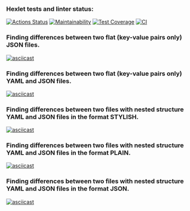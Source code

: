 ### Hexlet tests and linter status:
[![Actions Status](https://github.com/ninja095/frontend-project-lvl2/workflows/hexlet-check/badge.svg)](https://github.com/ninja095/frontend-project-lvl2/actions)
[![Maintainability](https://api.codeclimate.com/v1/badges/25b3b8afe71672da0d97/maintainability)](https://codeclimate.com/github/ninja095/frontend-project-lvl2/maintainability)
[![Test Coverage](https://api.codeclimate.com/v1/badges/25b3b8afe71672da0d97/test_coverage)](https://codeclimate.com/github/ninja095/frontend-project-lvl2/test_coverage)
[![CI](https://github.com/nodeca/js-yaml/workflows/CI/badge.svg?branch=master)](https://github.com/nodeca/js-yaml/actions)

### Finding differences between two flat (key-value pairs only) JSON files.
[![asciicast](https://asciinema.org/a/aUliGAFgKWnom9aYoiwNgspcx.svg)](https://asciinema.org/a/aUliGAFgKWnom9aYoiwNgspcx)

### Finding differences between two flat (key-value pairs only) YAML and JSON files.
[![asciicast](https://asciinema.org/a/kv44H3YMV2y70psgN0xyPWr46.svg)](https://asciinema.org/a/kv44H3YMV2y70psgN0xyPWr46)

### Finding differences between two files with **nested** structure YAML and JSON files in the format **STYLISH**.
[![asciicast](https://asciinema.org/a/xHik0spqd07laAhjPkL34kXuK.svg)](https://asciinema.org/a/xHik0spqd07laAhjPkL34kXuK)

### Finding differences between two files with **nested** structure YAML and JSON files in the format **PLAIN**.
[![asciicast](https://asciinema.org/a/grC6JLXfs8ZTdnmajXOANQhaA.svg)](https://asciinema.org/a/grC6JLXfs8ZTdnmajXOANQhaA)

### Finding differences between two files with **nested** structure YAML and JSON files in the format **JSON**.
[![asciicast](https://asciinema.org/a/aiHASwgLj5poZ85d4FvUdECDS.svg)](https://asciinema.org/a/aiHASwgLj5poZ85d4FvUdECDS)

